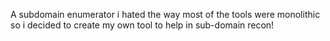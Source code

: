 A subdomain enumerator i hated the way most of the tools were monolithic so i decided to create my own tool to help in sub-domain recon!
